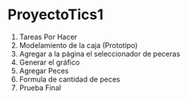 # ProyectoTics1
1. Tareas Por Hacer
  2. Modelamiento de la caja (Prototipo)
  3. Agregar a la página el seleccionador de peceras
  4. Generar el gráfico
  5. Agregar Peces
  6. Formula de cantidad de peces
  7. Prueba Final
